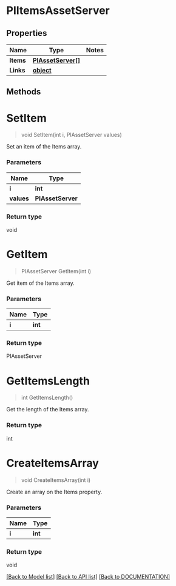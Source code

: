 # PIItemsAssetServer

## Properties
Name | Type | Notes
------------ | ------------- | -------------
**Items** | **[**PIAssetServer[]**](../Model/PIAssetServer.md)**
**Links** | **[**object**](../Model/Object.md)**

## Methods

# **SetItem**
> void SetItem(int i, PIAssetServer values)

Set an item of the Items array.

### Parameters

Name | Type
------------- | -------------
 **i** | **int**
 **values** | **PIAssetServer**

### Return type

void


# **GetItem**
> PIAssetServer GetItem(int i)

Get item of the Items array.

### Parameters

Name | Type
------------- | -------------
 **i** | **int**

### Return type

PIAssetServer


# **GetItemsLength**
> int GetItemsLength()

Get the length of the Items array.


### Return type

int


# **CreateItemsArray**
> void CreateItemsArray(int i)

Create an array on the Items property.

### Parameters

Name | Type
------------- | -------------
 **i** | **int**

### Return type

void

[[Back to Model list]](../../DOCUMENTATION.md#documentation-for-models) [[Back to API list]](../../DOCUMENTATION.md#documentation-for-api-endpoints) [[Back to DOCUMENTATION]](../../DOCUMENTATION.md)
